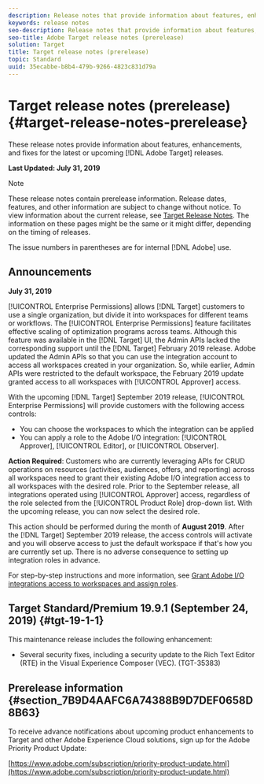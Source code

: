 ```yaml
---
description: Release notes that provide information about features, enhancements, and fixes for the latest or upcoming [!DNL Adobe Target] releases.
keywords: release notes
seo-description: Release notes that provide information about features, enhancements, and fixes for the latest or upcoming [!DNL Adobe Target] releases.
seo-title: Adobe Target release notes (prerelease)
solution: Target
title: Target release notes (prerelease)
topic: Standard
uuid: 35ecabbe-b8b4-479b-9266-4823c831d79a
---
```


# Target release notes (prerelease){#target-release-notes-prerelease}

These release notes provide information about features, enhancements, and fixes for the latest or upcoming [!DNL Adobe Target] releases.

**Last Updated: July 31, 2019**

>[!NOTE]
>
>These release notes contain prerelease information. Release dates, features, and other information are subject to change without notice. To view information about the current release, see [Target Release Notes](release-notes.md). The information on these pages might be the same or it might differ, depending on the timing of releases.
>
>The issue numbers in parentheses are for internal [!DNL Adobe] use.

## Announcements

**July 31, 2019**

[!UICONTROL Enterprise Permissions] allows [!DNL Target] customers to use a single organization, but divide it into workspaces for different teams or workflows. The [!UICONTROL Enterprise Permissions] feature facilitates effective scaling of optimization programs across teams. Although this feature was available in the [!DNL Target] UI, the Admin APIs lacked the corresponding support until the [!DNL Target] February 2019 release. Adobe updated the Admin APIs so that you can use the integration account to access all workspaces created in your organization. So, while earlier, Admin APIs were restricted to the default workspace, the February 2019 update granted access to all workspaces with [!UICONTROL Approver] access.

With the upcoming [!DNL Target] September 2019 release, [!UICONTROL Enterprise Permissions] will provide customers with the following access controls:

* You can choose the workspaces to which the integration can be applied
* You can apply a role to the Adobe I/O integration: [!UICONTROL Approver], [!UICONTROL Editor], or [!UICONTROL Observer].

**Action Required**: Customers who are currently leveraging APIs for CRUD operations on resources (activities, audiences, offers, and reporting) across all workspaces need to grant their existing Adobe I/O integration access to all workspaces with the desired role. Prior to the September release, all integrations operated using [!UICONTROL Approver] access, regardless of the role selected from the [!UICONTROL Product Role] drop-down list. With the upcoming release, you can now select the desired role. 

This action should be performed during the month of **August 2019**. After the [!DNL Target] September 2019 release, the access controls will activate and you will observe access to just the default workspace if that's how you are currently set up. There is no adverse consequence to setting up integration roles in advance.

For step-by-step instructions and more information, see [Grant Adobe I/O integrations access to workspaces and assign roles](/help/administrating-target/c-user-management/property-channel/configure-adobe-io-integration.md).

## Target Standard/Premium 19.9.1 (September 24, 2019) {#tgt-19-1-1}

This maintenance release includes the following enhancement:

* Several security fixes, including a security update to the Rich Text Editor (RTE) in the Visual Experience Composer (VEC). (TGT-35383)

## Prerelease information {#section_7B9D4AAFC6A74388B9D7DEF0658D8B63}

To receive advance notifications about upcoming product enhancements to Target and other Adobe Experience Cloud solutions, sign up for the Adobe Priority Product Update:

[https://www.adobe.com/subscription/priority-product-update.html](https://www.adobe.com/subscription/priority-product-update.html) 
